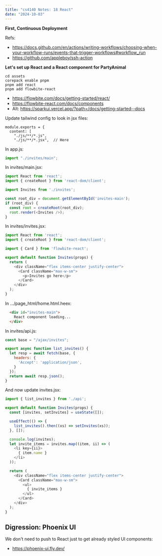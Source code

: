 ```yaml
---
title: "cs4140 Notes: 18 React"
date: "2024-10-03"
---
```


**First, Continuous Deployment**

Refs:

 - https://docs.github.com/en/actions/writing-workflows/choosing-when-your-workflow-runs/events-that-trigger-workflows#workflow_run
 - https://github.com/appleboy/ssh-action


**Let's set up React and a React component for PartyAnimal**

```
cd assets
corepack enable pnpm
pnpm add react
pnpm add flowbite-react
```

 - https://flowbite.com/docs/getting-started/react/
 - https://flowbite-react.com/docs/components
 - Alt: https://sparkui.vercel.app/?path=/docs/getting-started--docs

Update tailwind config to look in jsx files:

```
module.exports = {
  content: [
    "./js/**/*.js",
    "./js/**/*.jsx",  // Here
```

In app.js:

```js
import "./invites/main";
```

In invites/main.jsx:


```js
import React from 'react';
import { createRoot } from 'react-dom/client';

import Invites from './invites';

const root_div = document.getElementById('invites-main');
if (root_div) {
  const root = createRoot(root_div);
  root.render(<Invites />);
}
```

In invites/invites.jsx:


```js
import React from 'react';
import { createRoot } from 'react-dom/client';

import { Card } from 'flowbite-react';

export default function Invites(props) {
  return (
    <div className="flex items-center justify-center">
      <Card className="max-w-sm">
        <p>Invites go here</p>
      </Card>
    </div>
  );
}
```

In .../page_html/home.html.heex:

```html
  <div id="invites-main">
    React component loading...
  </div>
```


In invites/api.js:

```js
const base = "/ajax/invites";

export async function list_invites() {
  let resp = await fetch(base, {
    headers: {
      'Accept': 'application/json',
    }
  });
  return await resp.json();
}
```

And now update invites.jsx:

```js
import { list_invites } from './api';

export default function Invites(props) {
  const [invites, setInvites] = useState([]);

  useEffect(() => {
    list_invites().then((xs) => setInvites(xs));
  }, []);

  console.log(invites);
  let invite_items = invites.map((item, ii) => (
    <li key={ii}>
      { item.name }
    </li>
  ));

  return (
    <div className="flex items-center justify-center">
      <Card className="max-w-sm">
        <ul>
          { invite_items }
        </ul>
      </Card>
    </div>
  );
}
```

## Digression: Phoenix UI

We don't need to push to React just to get already styled UI components:

 - https://phoenix-ui.fly.dev/
